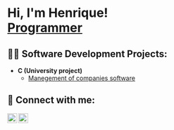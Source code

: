 <h1>Hi, I'm Henrique! <br/><a href="https://github.com/HenriqueS18">Programmer</a>
<h2>👨‍💻 Software Development Projects:</h2>

- <b>C (University project)</b>
  - [Manegement of companies software](https://github.com/HenriqueS18)


<h2> 🤳 Connect with me:</h2>

[<img align="left" alt="Henrique Silva | LinkedIn" width="22px" src="https://cdn.jsdelivr.net/npm/simple-icons@v3/icons/linkedin.svg" />][linkedin]
[<img align="left" alt="Henrique Silva | Instagram" width="22px" src="https://cdn.jsdelivr.net/npm/simple-icons@v3/icons/instagram.svg" />][instagram]

[instagram]: https://www.instagram.com/itshenriquesilva/
[linkedin]: https://linkedin.com/in/henriquesilva18

<!--
**joshmadakor1/joshmadakor1** is a ✨ _special_ ✨ repository because its `README.md` (this file) appears on your GitHub profile.

Here are some ideas to get you started:

- 🔭 I’m currently working on ...
- 🌱 I’m currently learning ...
- 👯 I’m looking to collaborate on ...
- 🤔 I’m looking for help with ...
- 💬 Ask me about ...
- 📫 How to reach me: ...
- 😄 Pronouns: ...
- ⚡ Fun fact: ...
-->
